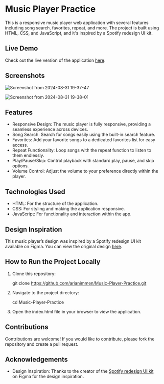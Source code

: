 # Music Player Practice

This is a responsive music player web application with several features including song search, favorites, repeat, and more. The project is built using HTML, CSS, and JavaScript, and it's inspired by a Spotify redesign UI kit.

## Live Demo

Check out the live version of the application [here](https://66d31bee1cdaae1aba95427b--stately-speculoos-64dab3.netlify.app/).

## Screenshots
![Screenshot from 2024-08-31 19-37-47](https://github.com/user-attachments/assets/5a2d3c98-b561-4f2c-a508-7b16a92e819b)

![Screenshot from 2024-08-31 19-38-01](https://github.com/user-attachments/assets/a795e1bc-5fd2-4014-97bd-b24e4d5d7e36)


## Features

- Responsive Design: The music player is fully responsive, providing a seamless experience across devices.
- Song Search: Search for songs easily using the built-in search feature.
- Favorites: Add your favorite songs to a dedicated favorites list for easy access.
- Repeat Functionality: Loop songs with the repeat function to listen to them endlessly.
- Play/Pause/Skip: Control playback with standard play, pause, and skip options.
- Volume Control: Adjust the volume to your preference directly within the player.

## Technologies Used

- HTML: For the structure of the application.
- CSS: For styling and making the application responsive.
- JavaScript: For functionality and interaction within the app.

## Design Inspiration

This music player’s design was inspired by a Spotify redesign UI kit available on Figma. You can view the original design [here](https://www.figma.com/community/file/1166665330965959412/spotify-redesign-free-ui-kit-light).

## How to Run the Project Locally

1. Clone this repository:
  
   git clone https://github.com/arianimmen/Music-Player-Practice.git
   
2. Navigate to the project directory:
  
   cd Music-Player-Practice
   
3. Open the index.html file in your browser to view the application.

## Contributions

Contributions are welcome! If you would like to contribute, please fork the repository and create a pull request.

## Acknowledgements

- Design Inspiration: Thanks to the creator of the [Spotify redesign UI kit](https://www.figma.com/community/file/1166665330965959412/spotify-redesign-free-ui-kit-light) on Figma for the design inspiration.

